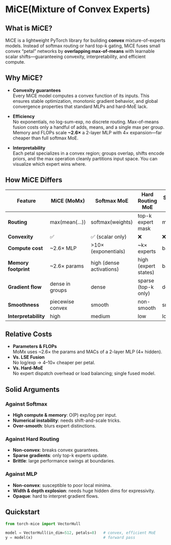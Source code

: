 # MiCE(Mixture of Convex Experts)

## What is MiCE?

MiCE is a lightweight PyTorch library for building **convex** mixture-of-experts models. Instead of softmax routing or hard top-k gating, MiCE fuses small convex “petal” networks by **overlapping max-of-means** with learnable scalar shifts—guaranteeing convexity, interpretability, and efficient compute.

## Why MiCE?

- **Convexity guarantees**  
  Every MiCE model computes a convex function of its inputs.  This ensures stable optimization, monotonic gradient behavior, and global convergence properties that standard MLPs and hard-MoE lack.

- **Efficiency**  
  No exponentials, no log-sum-exp, no discrete routing.  Max-of-means fusion costs only a handful of adds, means, and a single max per group.  Memory and FLOPs scale **~2.6×** a 2-layer MLP with 4× expansion—far cheaper than full softmax MoE.

- **Interpretability**  
  Each petal specializes in a convex region; groups overlap, shifts encode priors, and the max operation cleanly partitions input space.  You can visualize which expert wins where.

## How MiCE Differs

| Feature               | MiCE (MoMx)         | Softmax MoE            | Hard Routing MoE      | Standard MLP         |
|-----------------------|---------------------|------------------------|-----------------------|----------------------|
| **Routing**           | max(mean(…))        | softmax(weights)       | top-k expert mask     | monolithic           |
| **Convexity**         | ✅                  | ✅ (scalar only)       | ❌                     | ❌                    |
| **Compute cost**      | ~2.6× MLP           | >10× (exponentials)    | ~k× experts           | baseline             |
| **Memory footprint**  | ~2.6× params        | high (dense activations)| high (expert states)  | baseline             |
| **Gradient flow**     | dense in groups     | dense                  | sparse (top-k only)   | dense                |
| **Smoothness**        | piecewise convex    | smooth                 | non-smooth            | smooth               |
| **Interpretability**  | high                | medium                 | low                   | low                  |

## Relative Costs

- **Parameters & FLOPs**  
  MoMx uses ~2.6× the params and MACs of a 2-layer MLP (4× hidden).  
- **Vs. LSE Fusion**  
  No log/exp → 4–10× cheaper per petal.  
- **Vs. Hard-MoE**  
  No expert dispatch overhead or load balancing; single fused model.

## Solid Arguments

### Against Softmax  
- **High compute & memory**: O(P) exp/log per input.  
- **Numerical instability**: needs shift-and-scale tricks.  
- **Over-smooth**: blurs expert distinctions.

### Against Hard Routing  
- **Non-convex**: breaks convex guarantees.  
- **Sparse gradients**: only top-k experts update.  
- **Brittle**: large performance swings at boundaries.

### Against MLP  
- **Non-convex**: susceptible to poor local minima.  
- **Width & depth explosion**: needs huge hidden dims for expressivity.  
- **Opaque**: hard to interpret gradient flows.

## Quickstart

```python
from torch-mice import VectorHull

model = VectorHull(in_dim=512, petals=8)   # convex, efficient MoE
y = model(x)                               # forward pass

